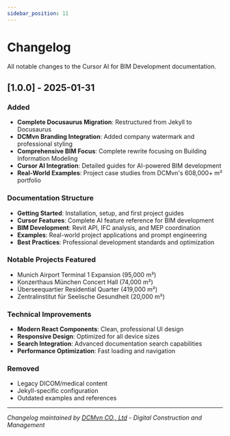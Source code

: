 ```yaml
---
sidebar_position: 11
---
```


# Changelog

All notable changes to the Cursor AI for BIM Development documentation.

## [1.0.0] - 2025-01-31

### Added
- **Complete Docusaurus Migration**: Restructured from Jekyll to Docusaurus
- **DCMvn Branding Integration**: Added company watermark and professional styling
- **Comprehensive BIM Focus**: Complete rewrite focusing on Building Information Modeling
- **Cursor AI Integration**: Detailed guides for AI-powered BIM development
- **Real-World Examples**: Project case studies from DCMvn's 608,000+ m² portfolio

### Documentation Structure
- **Getting Started**: Installation, setup, and first project guides
- **Cursor Features**: Complete AI feature reference for BIM development
- **BIM Development**: Revit API, IFC analysis, and MEP coordination
- **Examples**: Real-world project applications and prompt engineering
- **Best Practices**: Professional development standards and optimization

### Notable Projects Featured
- Munich Airport Terminal 1 Expansion (95,000 m²)
- Konzerthaus München Concert Hall (74,000 m²)
- Überseequartier Residential Quarter (419,000 m²)
- Zentralinstitut für Seelische Gesundheit (20,000 m²)

### Technical Improvements
- **Modern React Components**: Clean, professional UI design
- **Responsive Design**: Optimized for all device sizes  
- **Search Integration**: Advanced documentation search capabilities
- **Performance Optimization**: Fast loading and navigation

### Removed
- Legacy DICOM/medical content
- Jekyll-specific configuration
- Outdated examples and references

---

*Changelog maintained by [DCMvn CO., Ltd](https://dcmvn.com) - Digital Construction and Management*
